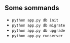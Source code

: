 ## Some sommands
* `python app.py db init`
* `python app.py db migrate`
* `python app.py db upgrade`
* `python app.py runserver`